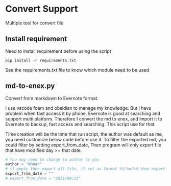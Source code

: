 # Convert Support

Multiple tool for convert file


## Install requirement

Need to install requirement before using the script
```console
pip install -r requirements.txt
```
See the requirements.txt file to know which module need to be used

## md-to-enex.py

Convert from markdown to Evernote format.

I use vscode foam and obsidian to manage my knowledge. But I have problem when fast access it by phone.
Evernote is good at searching and support multi platform. 
Therefore I convert the md to enex, and import it to Evernote to backup, fast access and searching.
This script use for that.

Time creation will be the time that run script, the author was default as me, you need customize below code before use it.
To filter the exported md, you could filter by setting export_from_date, Then program will only export file that have modified day >=  that date.
``` python
# You may need to change to author to you
author = "Khoan"
# if empty then export all file, if set as format %Y/%m/%d then export file with modified date >= that day
export_from_date = ""
# export_from_date = "2021/08/22"
```
